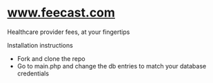 www.feecast.com
===============

Healthcare provider fees, at your fingertips


Installation instructions
- Fork and clone the repo
- Go to main.php and change the db entries to match your database credentials
